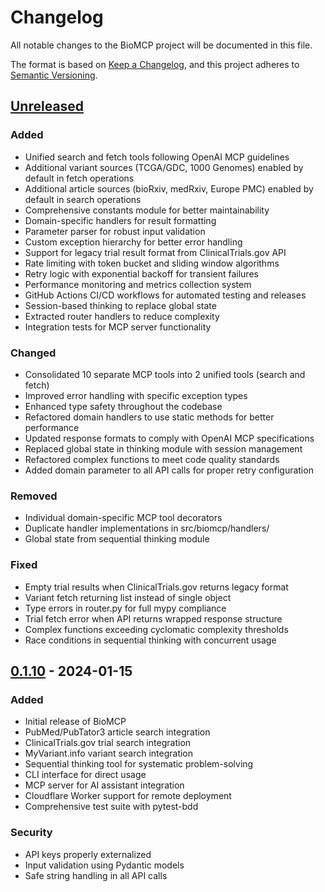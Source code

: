 # Changelog

All notable changes to the BioMCP project will be documented in this file.

The format is based on [Keep a Changelog](https://keepachangelog.com/en/1.0.0/),
and this project adheres to [Semantic Versioning](https://semver.org/spec/v2.0.0.html).

## [Unreleased]

### Added

- Unified search and fetch tools following OpenAI MCP guidelines
- Additional variant sources (TCGA/GDC, 1000 Genomes) enabled by default in fetch operations
- Additional article sources (bioRxiv, medRxiv, Europe PMC) enabled by default in search operations
- Comprehensive constants module for better maintainability
- Domain-specific handlers for result formatting
- Parameter parser for robust input validation
- Custom exception hierarchy for better error handling
- Support for legacy trial result format from ClinicalTrials.gov API
- Rate limiting with token bucket and sliding window algorithms
- Retry logic with exponential backoff for transient failures
- Performance monitoring and metrics collection system
- GitHub Actions CI/CD workflows for automated testing and releases
- Session-based thinking to replace global state
- Extracted router handlers to reduce complexity
- Integration tests for MCP server functionality

### Changed

- Consolidated 10 separate MCP tools into 2 unified tools (search and fetch)
- Improved error handling with specific exception types
- Enhanced type safety throughout the codebase
- Refactored domain handlers to use static methods for better performance
- Updated response formats to comply with OpenAI MCP specifications
- Replaced global state in thinking module with session management
- Refactored complex functions to meet code quality standards
- Added domain parameter to all API calls for proper retry configuration

### Removed

- Individual domain-specific MCP tool decorators
- Duplicate handler implementations in src/biomcp/handlers/
- Global state from sequential thinking module

### Fixed

- Empty trial results when ClinicalTrials.gov returns legacy format
- Variant fetch returning list instead of single object
- Type errors in router.py for full mypy compliance
- Trial fetch error when API returns wrapped response structure
- Complex functions exceeding cyclomatic complexity thresholds
- Race conditions in sequential thinking with concurrent usage

## [0.1.10] - 2024-01-15

### Added

- Initial release of BioMCP
- PubMed/PubTator3 article search integration
- ClinicalTrials.gov trial search integration
- MyVariant.info variant search integration
- Sequential thinking tool for systematic problem-solving
- CLI interface for direct usage
- MCP server for AI assistant integration
- Cloudflare Worker support for remote deployment
- Comprehensive test suite with pytest-bdd

### Security

- API keys properly externalized
- Input validation using Pydantic models
- Safe string handling in all API calls

[Unreleased]: https://github.com/genomoncology/biomcp/compare/v0.1.10...HEAD
[0.1.10]: https://github.com/genomoncology/biomcp/releases/tag/v0.1.10
